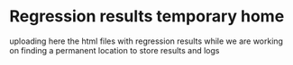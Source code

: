 # Regression results temporary home

uploading here the html files with regression results while we are working on  finding a permanent location to store results and logs